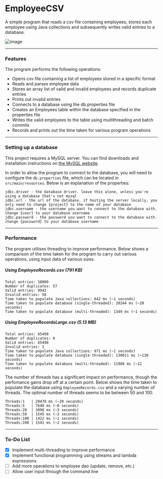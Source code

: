# EmployeeCSV

A simple program that reads a csv file containing employees, stores each employee using Java collections and subsequently writes valid entries to a database.

![image](https://user-images.githubusercontent.com/11021728/136734178-92e3546b-5635-446b-890a-7392b66a48f7.png)

---

### Features

The program performs the following operations:
- Opens csv file containing a list of employees stored in a specific format
- Reads and parses employee data
- Stores an array list of valid and invalid employees and records duplicate entries
- Prints out invalid entries
- Connects to a database using the db.properties file
- Creates an Employees table within the database specified in the properties file
- Writes the valid employees to the table using multithreading and batch commits
- Records and prints out the time taken for various program operations

---

### Setting up a database

This project requires a MySQL server. You can find downloads and installation instructions on [the MySQL website](https://dev.mysql.com/downloads/mysql/).

In order to allow the program to connect to the database, you will need to configure the `db.properties` file, which can be located in `src/main/resources`. Below is an explanation of the properties:

```
jdbc.driver - the database driver. leave this alone, unless you're using a database that's not mysql
jdbc.url - the url of the database. if hosting the server locally, you only need to change {project} to the name of your database
jdbc.username - the username you want to connect to the database with. change {user} to your database username
jdbc.password - the password you want to connect to the database with. change {password} to your database username
```

---

### Performance

The program utilises threading to improve performance. Below shows a comparison of the time taken for the program to carry out various operations, using input data of various sizes.

##### Using EmployeeRecords.csv (791 KB)
```
Total entries: 10000
Number of duplicates: 57
Valid entries: 9942
Invalid entries: 58
Time taken to populate Java collections: 642 ms (~1 seconds)
Time taken to populate database (single-threaded): 20244 ms (~20 seconds)
Time taken to populate database (multi-threaded): 1349 ms (~1 seconds)
```

##### Using EmployeeRecordsLarge.csv (5.13 MB)
```
Total entries: 65499
Number of duplicates: 0
Valid entries: 65498
Invalid entries: 1
Time taken to populate Java collections: 971 ms (~1 seconds)
Time taken to populate database (single-threaded): 130011 ms (~130 seconds)
Time taken to populate database (multi-threaded): 11988 ms (~12 seconds)
```
The number of threads has a significant impact on performance, though the perfomance gains drop off at a certain point. Below shows the time taken to populate the database using `EmployeeRecords.csv` and a varying number of threads. The optimal number of threads seems to be between 50 and 100.
```
Threads:1   | 20478 ms (~20 seconds)
Threads:5   | 7640 ms (~8 seconds)
Threads:20  | 3098 ms (~3 seconds)
Threads:50  | 1545 ms (~2 seconds)
Threads:100 | 1422 ms (~1 seconds)
Threads:200 | 1541 ms (~2 seconds)
```

---

### To-Do List

- [x] Implement multi-threading to improve performance
- [x] Implement functional programming using streams and lambda expressions
- [ ] Add more operations to employee dao (update, remove, etc.)
- [ ] Allow user input through the command line
